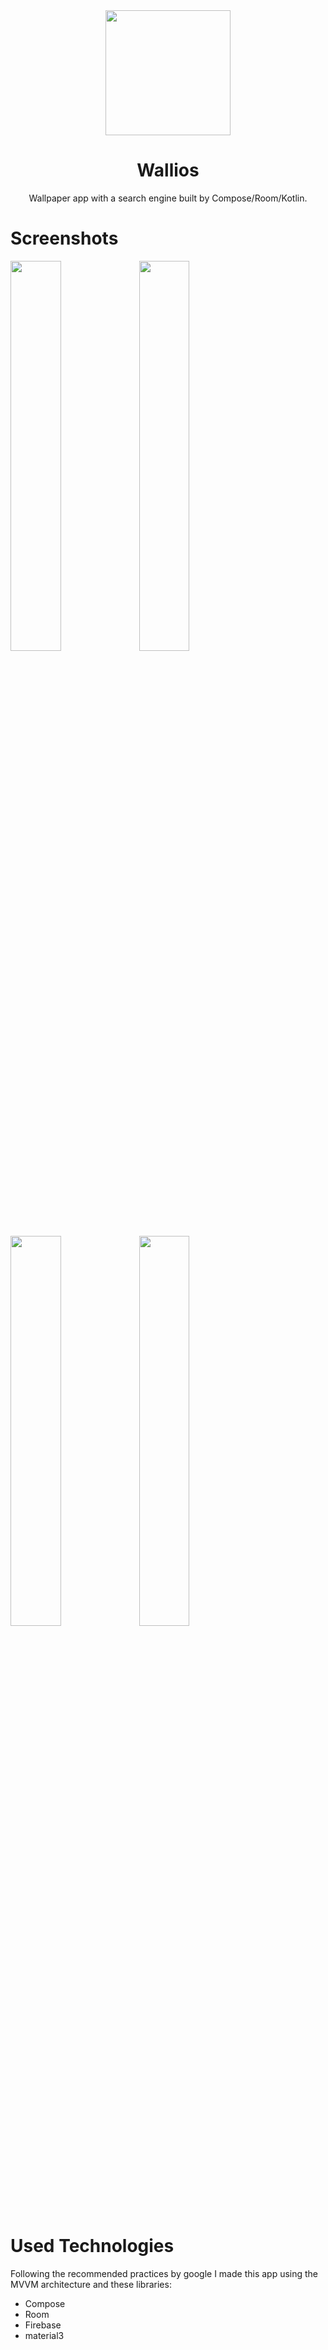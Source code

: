<!-- ---------- Header ---------- -->
<div align="center">
  <img width="200" height="200"src="https://firebasestorage.googleapis.com/v0/b/wallpaper-app-68dc0.appspot.com/o/icon.svg?alt=media&token=dbffb3b2-50d3-421e-b032-58fe44ade99c">
  <h1>Wallios</h1>
<p>Wallpaper app with a search engine built by Compose/Room/Kotlin.</p>
</div>

# Screenshots

<img src="https://github.com/Noukta/Wallios/assets/17930235/8e1f3bcc-a246-47ab-b4b9-c12ebf67ab84" width="40%">
<img src="https://github.com/Noukta/Wallios/assets/17930235/01e43290-79f3-405b-83a4-013905875b94" width="40%">
<img src="https://github.com/Noukta/Wallios/assets/17930235/59f1c6e6-5ad9-4536-8550-c653740de66e" width="40%">
<img src="https://github.com/Noukta/Wallios/assets/17930235/cad6212c-24d0-41af-b688-d90b6b8acc0a" width="40%">

# Used Technologies
Following the recommended practices by google I made this app using the MVVM architecture and these libraries:
* Compose
* Room
* Firebase
* material3
